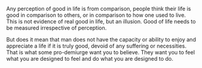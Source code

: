 Any perception of good in life is from comparison, people think their life is good in comparison to others, or in comparison to how one used to live. This is not evidence of real good in life, but an illusion. Good of life needs to be measured irrespective of perception.

But does it mean that man does not have the capacity or ability to enjoy and appreciate a life if it is truly good, devoid of any suffering or necessities. That is what some pro-demiurge want you to believe. They want you to feel what you are designed to feel and do what you are designed to do.